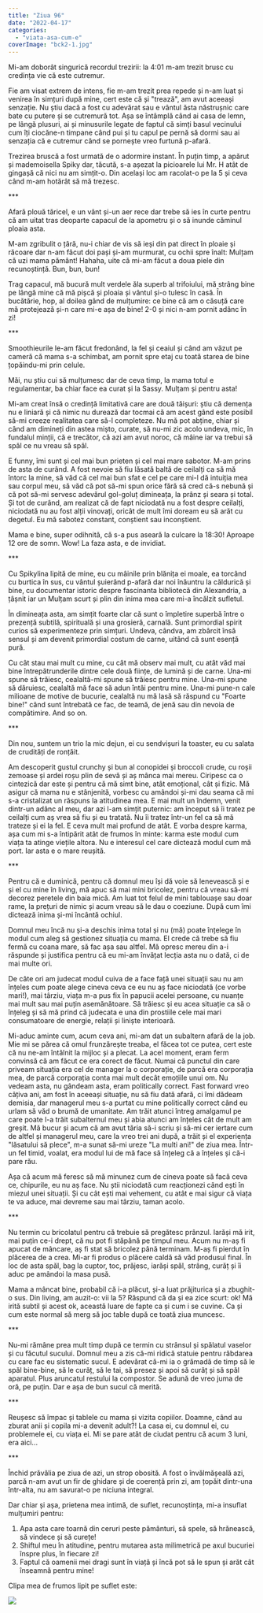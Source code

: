 ```yaml
---
title: "Ziua 96"
date: "2022-04-17"
categories: 
  - "viata-asa-cum-e"
coverImage: "bck2-1.jpg"
---
```


Mi-am doborât singurică recordul trezirii: la 4:01 m-am trezit brusc cu credința vie că este cutremur.

Fie am visat extrem de intens, fie m-am trezit prea repede și n-am luat și venirea în simțuri după mine, cert este că și "trează", am avut aceeași senzație. Nu știu dacă a fost cu adevărat sau e vântul ăsta năstrușnic care bate cu putere și se cutremură tot. Așa se întâmplă când ai casa de lemn, pe lângă plusuri, ai și minusurile legate de faptul că simți basul vecinului cum îți ciocăne-n timpane când pui și tu capul pe pernă să dormi sau ai senzația că e cutremur când se pornește vreo furtună p-afară. 

Trezirea bruscă a fost urmată de o adormire instant. În puțin timp, a apărut și mademoisella Spiky dar, tăcută, s-a așezat la picioarele lui Mr. H atât de gingașă că nici nu am simțit-o. Din același loc am racolat-o pe la 5 și ceva când m-am hotărât să mă trezesc.

\*\*\*

Afară plouă tăricel, e un vânt și-un aer rece dar trebe să ies în curte pentru că am uitat tras deoparte capacul de la apometru și o să inunde căminul ploaia asta.

M-am zgribulit o țâră, nu-i chiar de vis să ieși din pat direct în ploaie și răcoare dar n-am făcut doi pași și-am murmurat, cu ochii spre înalt: Mulțam că uzi mama pământ! Hahaha, uite că mi-am făcut a doua piele din recunoștință. Bun, bun, bun!

Trag capacul, mă bucură mult verdele ăla superb al trifoiului, mă strâng bine pe lângă mine că mă pișcă și ploaia și vântul și-o tulesc în casă. În bucătărie, hop, al doilea gând de mulțumire: ce bine că am o căsuță care mă protejează și-n care mi-e așa de bine! 2-0 și nici n-am pornit adânc în zi!

\*\*\*

Smoothieurile le-am făcut fredonând, la fel și ceaiul și când am văzut pe cameră că mama s-a schimbat, am pornit spre etaj cu toată starea de bine țopăindu-mi prin celule.

Măi, nu știu cui să mulțumesc dar de ceva timp, la mama totul e regulamentar, ba chiar face ea curat și la Sassy. Mulțam și pentru asta! 

Mi-am creat însă o credință limitativă care are două tăișuri: știu că demența nu e liniară și că nimic nu durează dar tocmai că am acest gând este posibil să-mi creeze realitatea care să-l completeze. Nu mă pot abține, chiar și când am dimineți din astea mișto, curate, să nu-mi zic acolo undeva, mic, în fundalul minții, că e trecător, că azi am avut noroc, că mâine iar va trebui să spăl ce nu vreau să spăl.

E funny, îmi sunt și cel mai bun prieten și cel mai mare sabotor. M-am prins de asta de curând. A fost nevoie să fiu lăsată baltă de ceilalți ca să mă întorc la mine, să văd că cel mai bun sfat e cel pe care mi-l dă intuiția mea sau corpul meu, să văd că pot să-mi spun orice fără să cred că-s nebună și că pot să-mi servesc adevărul gol-goluț dimineața, la prânz și seara și total. Și tot de curând, am realizat că de fapt niciodată nu a fost despre ceilalți, niciodată nu au fost alții vinovați, oricât de mult îmi doream eu să arăt cu degetul. Eu mă sabotez constant, conștient sau inconștient.

Mama e bine, super odihnită, că s-a pus aseară la culcare la 18:30! Aproape 12 ore de somn. Wow! La faza asta, e de invidiat.

\*\*\*

Cu Spikylina lipită de mine, eu cu mâinile prin blănița ei moale, ea torcând cu burtica în sus, cu vântul șuierând p-afară dar noi înăuntru la căldurică și bine, cu documentar istoric despre fascinanta bibliotecă din Alexandria, a țâșnit iar un Mulțam scurt și plin din inima mea care mi-a încălzit sufletul.

În dimineața asta, am simțit foarte clar că sunt o împletire superbă între o prezență subtilă, spirituală și una grosieră, carnală. Sunt primordial spirit curios să experimenteze prin simțuri. Undeva, cândva, am zbârcit însă sensul și am devenit primordial costum de carne, uitând că sunt esență pură.

Cu cât stau mai mult cu mine, cu cât mă observ mai mult, cu atât văd mai bine întrepătrunderile dintre cele două ființe, de lumină și de carne. Una-mi spune să trăiesc, cealaltă-mi spune să trăiesc pentru mine. Una-mi spune să dăruiesc, cealaltă mă face să adun întâi pentru mine. Una-mi pune-n cale milioane de motive de bucurie, cealaltă nu mă lasă să răspund cu "Foarte bine!" când sunt întrebată ce fac, de teamă, de jenă sau din nevoia de compătimire. And so on.

\*\*\*

Din nou, suntem un trio la mic dejun, ei cu sendvișuri la toaster, eu cu salata de crudități de ronțăit.

Am descoperit gustul crunchy și bun al conopidei și broccoli crude, cu roșii zemoase și ardei roșu plin de sevă și aș mânca mai mereu. Ciripesc ca o cintezică dar este și pentru că mă simt bine, atât emoțional, cât și fizic. Mă asigur că mama nu e stânjenită, vorbesc cu amândoi și-mi dau seama că mi s-a cristalizat un răspuns la atitudinea mea. E mai mult un îndemn, venit dintr-un adânc al meu, dar azi l-am simțit puternic: am început să îi tratez pe ceilalți cum aș vrea să fiu și eu tratată. Nu îi tratez într-un fel ca să mă trateze și ei la fel. E ceva mult mai profund de atât. E vorba despre karma, așa cum mi s-a întipărit atât de frumos în minte: karma este modul cum viața ta atinge viețile altora. Nu e interesul cel care dictează modul cum mă port. Iar asta e o mare reușită.

\*\*\*

Pentru că e duminică, pentru că domnul meu își dă voie să lenevească și e și el cu mine în living, mă apuc să mai mini bricolez, pentru că vreau să-mi decorez peretele din baia mică. Am luat tot felul de mini tablouașe sau doar rame, la prețuri de nimic și acum vreau să le dau o coeziune. După cum îmi dictează inima și-mi încântă ochiul. 

Domnul meu încă nu și-a deschis inima total și nu (mă) poate înțelege în modul cum aleg să gestionez situația cu mama. El crede că trebe să fiu fermă cu coana mare, să fac așa sau altfel. Mă opresc mereu din a-i răspunde și justifica pentru că eu mi-am învățat lecția asta nu o dată, ci de mai multe ori.

De câte ori am judecat modul cuiva de a face față unei situații sau nu am înțeles cum poate alege cineva ceva ce eu nu aș face niciodată (ce vorbe mari!), mai târziu, viața m-a pus fix în papucii acelei persoane, cu nuanțe mai mult sau mai puțin asemănătoare. Să trăiesc și eu acea situație ca să o înțeleg și să mă prind că judecata e una din prostiile cele mai mari consumatoare de energie, relații și liniște interioară. 

Mi-aduc aminte cum, acum ceva ani, mi-am dat un subaltern afară de la job. Mie mi se părea că omul frunzărește treaba, el făcea tot ce putea, cert este că nu ne-am întâlnit la mijloc și a plecat. La acel moment, eram ferm convinsă că am făcut ce era corect de făcut. Numai că punctul din care priveam situația era cel de manager la o corporație, de parcă era corporația mea, de parcă corporația conta mai mult decât emoțiile unui om. Nu vedeam asta, nu gândeam asta, eram politically correct. Fast forward vreo câțiva ani, am fost în aceeași situație, nu să fiu dată afară, ci îmi dădeam demisia, dar managerul meu s-a purtat cu mine politically correct când eu urlam să văd o brumă de umanitate. Am trăit atunci întreg amalgamul pe care poate l-a trăit subalternul meu și abia atunci am înțeles cât de mult am greșit. Mă bucur și acum că am avut tăria să-i scriu și să-mi cer iertare cum de altfel și managerul meu, care la vreo trei ani după, a trăit și el experiența "lăsatului să plece", m-a sunat să-mi ureze "La multi ani!" de ziua mea. Într-un fel timid, voalat, era modul lui de mă face să înțeleg că a înțeles și că-i pare rău. 

Așa că acum mă feresc să mă minunez cum de cineva poate să facă ceva ce, chipurile, eu nu aș face. Nu știi niciodată cum reacționezi când ești în miezul unei situații. Și cu cât ești mai vehement, cu atât e mai sigur că viața te va aduce, mai devreme sau mai târziu, taman acolo. 

\*\*\*

Nu termin cu bricolatul pentru că trebuie să pregătesc prânzul. Iarăși mă irit, mai puțin ce-i drept, că nu pot fi stăpână pe timpul meu. Acum nu m-aș fi apucat de mâncare, aș fi stat să bricolez până terminam. M-aș fi pierdut în plăcerea de a crea. Mi-ar fi produs o plăcere caldă să văd produsul final. În loc de asta spăl, bag la cuptor, toc, prăjesc, iarăși spăl, strâng, curăț și îi aduc pe amândoi la masa pusă. 

Mama a mâncat bine, probabil că i-a plăcut, și-a luat prăjiturica și a zbughit-o sus. Din living, am auzit-o: vii la 5? Răspund că da și ea zice scurt: ok! Mă irită subtil și acest ok, această luare de fapte ca și cum i se cuvine. Ca și cum este normal să merg să joc table după ce toată ziua muncesc. 

\*\*\*

Nu-mi rămâne prea mult timp după ce termin cu strânsul și spălatul vaselor și cu făcutul sucului. Domnul meu a zis că-mi ridică statuie pentru răbdarea cu care fac eu sistematic sucul. E adevărat că-mi ia o grămadă de timp să le spăl bine-bine, să le curăț, să le tai, să presez și apoi să curăț și să spăl aparatul. Plus aruncatul restului la compostor. Se adună de vreo juma de oră, pe puțin. Dar e așa de bun sucul că merită. 

\*\*\*

Reușesc să împac și tablele cu mama și vizita copiilor. Doamne, când au zburat anii și copila mi-a devenit adult?! La casa ei, cu domnul ei, cu problemele ei, cu viața ei. Mi se pare atât de ciudat pentru că acum 3 luni, era aici...

\*\*\*

Închid prăvălia pe ziua de azi, un strop obosită. A fost o învălmășeală azi, parcă n-am avut un fir de ghidare și de coerență prin zi, am țopăit dintr-una într-alta, nu am savurat-o pe niciuna integral.

Dar chiar și așa, prietena mea intimă, de suflet, recunoștința, mi-a insuflat mulțumiri pentru:

1. Apa asta care toarnă din ceruri peste pământuri, să spele, să hrănească, să vindece și să curețe!
2. Shiftul meu în atitudine, pentru mutarea asta milimetrică pe axul bucuriei înspre plus, în fiecare zi!
3. Faptul că oamenii mei dragi sunt în viață și încă pot să le spun și arăt cât înseamnă pentru mine!

Clipa mea de frumos lipit pe suflet este:

![](images/green.jpeg)
